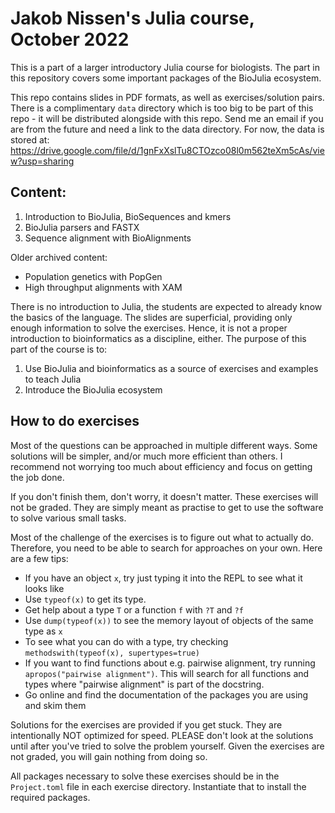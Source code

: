# Jakob Nissen's Julia course, October 2022
This is a part of a larger introductory Julia course for biologists.
The part in this repository covers some important packages of the BioJulia ecosystem.

This repo contains slides in PDF formats, as well as exercises/solution pairs.
There is a complimentary `data` directory which is too big to be part of this repo - it will be distributed alongside with this repo.
Send me an email if you are from the future and need a link to the data directory.
For now, the data is stored at:
https://drive.google.com/file/d/1gnFxXslTu8CTOzco08l0m562teXm5cAs/view?usp=sharing

## Content:
1. Introduction to BioJulia, BioSequences and kmers
2. BioJulia parsers and FASTX
3. Sequence alignment with BioAlignments

Older archived content:
* Population genetics with PopGen
* High throughput alignments with XAM

There is no introduction to Julia, the students are expected to already know the basics of the language.
The slides are superficial, providing only enough information to solve the exercises.
Hence, it is not a proper introduction to bioinformatics as a discipline, either.
The purpose of this part of the course is to:

1. Use BioJulia and bioinformatics as a source of exercises and examples to
   teach Julia
2. Introduce the BioJulia ecosystem

## How to do exercises
Most of the questions can be approached in multiple different ways.
Some solutions will be simpler, and/or much more efficient than others.
I recommend not worrying too much about efficiency and focus on getting the job done.

If you don't finish them, don't worry, it doesn't matter.
These exercises will not be graded.
They are simply meant as practise to get to use the software to solve various small tasks.

Most of the challenge of the exercises is to figure out what to actually do.
Therefore, you need to be able to search for approaches on your own. Here are a few tips:

* If you have an object `x`, try just typing it into the REPL to see what it looks like
* Use `typeof(x)` to get its type.
* Get help about a type `T` or a function `f` with `?T` and `?f`
* Use `dump(typeof(x))` to see the memory layout of objects of the same type as `x`
* To see what you can do with a type, try checking `methodswith(typeof(x), supertypes=true)`
* If you want to find functions about e.g. pairwise alignment, try running `apropos("pairwise alignment")`.
  This will search for all functions and types where "pairwise alignment" is part of the docstring.
* Go online and find the documentation of the packages you are using and skim them

Solutions for the exercises are provided if you get stuck.
They are intentionally NOT optimized for speed.
PLEASE don't look at the solutions until after you've tried to solve the problem yourself.
Given the exercises are not graded, you will gain nothing from doing so.

All packages necessary to solve these exercises should be in the `Project.toml` file in each exercise directory.
Instantiate that to install the required packages.
